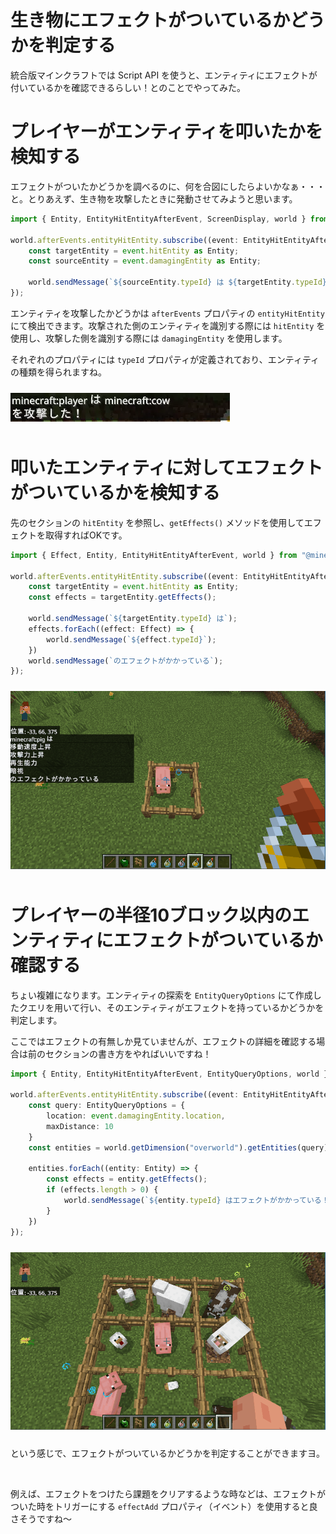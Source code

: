 # 生き物にエフェクトがついているかどうかを判定する
統合版マインクラフトでは Script API を使うと、エンティティにエフェクトが付いているかを確認できるらしい！とのことでやってみた。

# プレイヤーがエンティティを叩いたかを検知する
エフェクトがついたかどうかを調べるのに、何を合図にしたらよいかなぁ・・・と。とりあえず、生き物を攻撃したときに発動させてみようと思います。

```ts
import { Entity, EntityHitEntityAfterEvent, ScreenDisplay, world } from "@minecraft/server";

world.afterEvents.entityHitEntity.subscribe((event: EntityHitEntityAfterEvent) => {
    const targetEntity = event.hitEntity as Entity;
    const sourceEntity = event.damagingEntity as Entity;

    world.sendMessage(`${sourceEntity.typeId} は ${targetEntity.typeId} を攻撃した！`);
});
```

エンティティを攻撃したかどうかは `afterEvents` プロパティの `entityHitEntity` にて検出できます。攻撃された側のエンティティを識別する際には `hitEntity` を使用し、攻撃した側を識別する際には `damagingEntity` を使用します。

それぞれのプロパティには `typeId` プロパティが定義されており、エンティティの種類を得られますね。

<img src="https://raw.githubusercontent.com/mcwithcode/mcwithcode-blog/refs/heads/main/other/20241220/media/01.webp" vspace="10">

# 叩いたエンティティに対してエフェクトがついているかを検知する
先のセクションの `hitEntity` を参照し、`getEffects()` メソッドを使用してエフェクトを取得すればOKです。

```ts
import { Effect, Entity, EntityHitEntityAfterEvent, world } from "@minecraft/server";

world.afterEvents.entityHitEntity.subscribe((event: EntityHitEntityAfterEvent) => {
    const targetEntity = event.hitEntity as Entity;
    const effects = targetEntity.getEffects();

    world.sendMessage(`${targetEntity.typeId} は`);
    effects.forEach((effect: Effect) => {
        world.sendMessage(`${effect.typeId}`);
    })
    world.sendMessage(`のエフェクトがかかっている`);
});
```

<img src="https://raw.githubusercontent.com/mcwithcode/mcwithcode-blog/refs/heads/main/other/20241220/media/Example.gif" vspace="10">


# プレイヤーの半径10ブロック以内のエンティティにエフェクトがついているか確認する
ちょい複雑になります。エンティティの探索を `EntityQueryOptions` にて作成したクエリを用いて行い、そのエンティティがエフェクトを持っているかどうかを判定します。

ここではエフェクトの有無しか見ていませんが、エフェクトの詳細を確認する場合は前のセクションの書き方をやればいいですね！

```ts
import { Entity, EntityHitEntityAfterEvent, EntityQueryOptions, world } from "@minecraft/server";

world.afterEvents.entityHitEntity.subscribe((event: EntityHitEntityAfterEvent) => {
    const query: EntityQueryOptions = {
        location: event.damagingEntity.location,
        maxDistance: 10
    }
    const entities = world.getDimension("overworld").getEntities(query);
    
    entities.forEach((entity: Entity) => {
        const effects = entity.getEffects();
        if (effects.length > 0) {
            world.sendMessage(`${entity.typeId} はエフェクトがかかっている！`);
        }
    })
});
```

<img src="https://raw.githubusercontent.com/mcwithcode/mcwithcode-blog/refs/heads/main/other/20241220/media/Example2.gif" vspace="10">

という感じで、エフェクトがついているかどうかを判定することができますヨ。

</br>

例えば、エフェクトをつけたら課題をクリアするような時などは、エフェクトがついた時をトリガーにする `effectAdd` プロパティ（イベント）を使用すると良さそうですね～